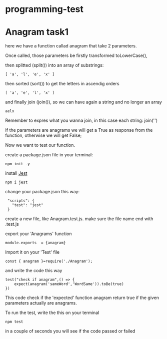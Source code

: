 ﻿# programming-test

# Anagram task1

here we have a function callad anagram that take 2 parameters.

Once called, those parameters be firstly transformed toLowerCase(),

then splitted (split()) into an array of substrings: 
```
[ 'a', 'l', 'e', 'x' ]
```
then sorted (sort()) to get the letters in ascendig orders
```
[ 'a', 'e', 'l', 'x' ]
```
and finally join (join()), so we can have again a string and no longer an array
```
aelx

```
Remember to expres what you wanna join, in this case each string: join('')

If the parameters are anagrams we will get a True as response from the function, otherwise we will get False;


Now we want to test our function.

create a package.json file in your terminal: 
```
npm init -y
```

 install [Jest](https://jestjs.io/docs/getting-started)
```
npm i jest
```
 change your package.json this way: 
 ```
  "scripts": {
    "test": "jest"
  }

 ```
  create a new file, like Anagram.test.js. make sure the file name end with .test.js

export your 'Anagrams' function 
```
module.exports  = {anagram}

```
Import it on your 'Test' file 
```
const { anagram }=require('./Anagram');

```
and write the code this way
```
test("check if anagram",() => {
    expect(anagram('sameWord','WordSame')).toBe(true)
})
```
This code check if the 'expected' function anagram return true if the given parameters actually are anagrams.

To run the test, write the this on your terminal 
```
npm test
```
in a couple of seconds you will see if the code passed or failed






